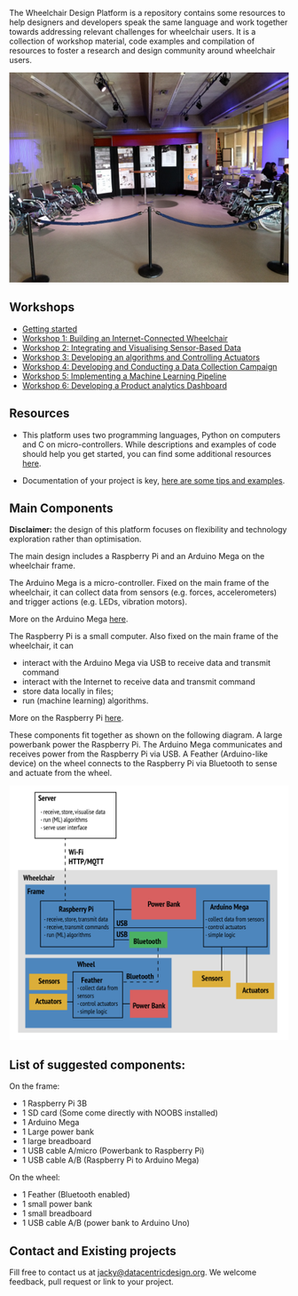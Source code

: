 The Wheelchair Design Platform is a repository contains some resources to help
designers and developers speak the same language and work together towards
addressing relevant challenges for wheelchair users. It is a collection of 
workshop material, code examples and compilation of resources to foster a research
and design community around wheelchair users.

![IoT1 Exhibition](/docs/workshops/images/iot1_exhibition.jpg)

## Workshops

* [Getting started](/docs/workshops/GettingStarted.md)
* [Workshop 1: Building an Internet-Connected Wheelchair](/docs/workshops/Workshop1.md)
* [Workshop 2: Integrating and Visualising Sensor-Based Data](/docs/workshops/Workshop2.md)
* [Workshop 3: Developing an algorithms and Controlling Actuators](/docs/workshops/Workshop3.md)
* [Workshop 4: Developing and Conducting a Data Collection Campaign](/docs/workshops/Workshop4.md)
* [Workshop 5: Implementing a Machine Learning Pipeline](/docs/workshops/Workshop5.md)
* [Workshop 6: Developing a Product analytics Dashboard](/docs/workshops/Workshop6.md)

## Resources

* This platform uses two programming languages, Python on computers and C on
micro-controllers. While descriptions and examples of code should help you
get started, you can find some additional resources
[here](/docs/resources/software.md "Python and C resources").

* Documentation of your project is key,
[here are some tips and examples](/docs/resources/documentation.md "Documentation tips and examples").

## Main Components

__**Disclaimer:**__ the design of this platform focuses on flexibility and
technology exploration rather than optimisation.

The main design includes a Raspberry Pi and an Arduino Mega on the wheelchair frame.

The Arduino Mega is a micro-controller. Fixed on the main frame of the wheelchair,
it can collect data from sensors (e.g. forces, accelerometers) and trigger actions
(e.g. LEDs, vibration motors).

More on the Arduino Mega [here](https://github.com/datacentricdesign/wheelchair-design-platform/tree/examples/arduino "Arduino resources").

The Raspberry Pi is a small computer. Also fixed on the main frame of the wheelchair,
it can
* interact with the Arduino Mega via USB to receive data and transmit command
* interact with the Internet to receive data and transmit command
* store data locally in files;
* run (machine learning) algorithms.

More on the Raspberry Pi [here](https://github.com/datacentricdesign/wheelchair-design-platform/tree/examples/raspberrypi "Raspberry Pi resources").

These components fit together as shown on the following diagram. A large powerbank
power the Raspberry Pi. The Arduino Mega communicates and receives power from the
Raspberry Pi via USB. A Feather (Arduino-like device) on the wheel connects to
the Raspberry Pi via Bluetooth to sense and actuate from the wheel.

![Wheelchair main components](/docs/workshops/images/wheechair-components.png)

## List of suggested components:

On the frame:

* 1 Raspberry Pi 3B
* 1 SD card (Some come directly with NOOBS installed)
* 1 Arduino Mega
* 1 Large power bank
* 1 large breadboard
* 1 USB cable A/micro (Powerbank to Raspberry Pi)
* 1 USB cable A/B (Raspberry Pi to Arduino Mega)

On the wheel:

* 1 Feather (Bluetooth enabled)
* 1 small power bank
* 1 small breadboard
* 1 USB cable A/B (power bank to Arduino Uno)


## Contact and Existing projects

Fill free to contact us at jacky@datacentricdesign.org. We welcome feedback, pull request
 or link to your project.
